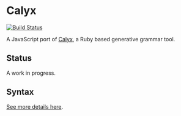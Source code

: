 # Calyx

[![Build Status](https://img.shields.io/travis/maetl/calyx-js.svg)](https://travis-ci.org/maetl/calyx-js)

A JavaScript port of [Calyx](https://rubygems.org/gem/calyx), a Ruby based generative grammar tool.

## Status

A work in progress.

## Syntax

[See more details here](https://github.com/maetl/calyx/blob/master/SYNTAX.md).
